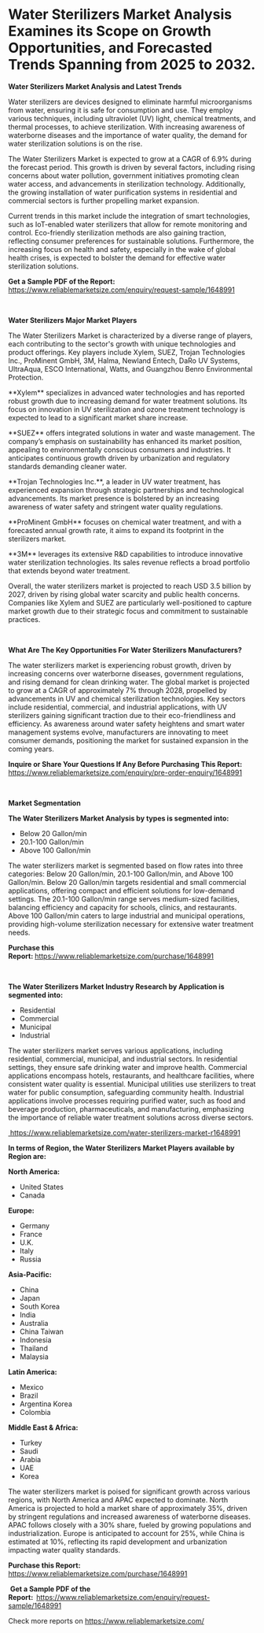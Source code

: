 <p><h1>Water Sterilizers Market Analysis Examines its Scope on Growth Opportunities, and Forecasted Trends Spanning from 2025 to 2032.</h1></p><p><strong>Water Sterilizers Market Analysis and Latest Trends</strong></p>
<p><p>Water sterilizers are devices designed to eliminate harmful microorganisms from water, ensuring it is safe for consumption and use. They employ various techniques, including ultraviolet (UV) light, chemical treatments, and thermal processes, to achieve sterilization. With increasing awareness of waterborne diseases and the importance of water quality, the demand for water sterilization solutions is on the rise.</p><p>The Water Sterilizers Market is expected to grow at a CAGR of 6.9% during the forecast period. This growth is driven by several factors, including rising concerns about water pollution, government initiatives promoting clean water access, and advancements in sterilization technology. Additionally, the growing installation of water purification systems in residential and commercial sectors is further propelling market expansion.</p><p>Current trends in this market include the integration of smart technologies, such as IoT-enabled water sterilizers that allow for remote monitoring and control. Eco-friendly sterilization methods are also gaining traction, reflecting consumer preferences for sustainable solutions. Furthermore, the increasing focus on health and safety, especially in the wake of global health crises, is expected to bolster the demand for effective water sterilization solutions.</p></p>
<p><strong>Get a Sample PDF of the Report:&nbsp;</strong> <a href="https://www.reliablemarketsize.com/enquiry/request-sample/1648991?utm_campaign=2038&utm_medium=2&utm_source=Github&utm_content=ia&utm_term=18022025&utm_id=water-sterilizers">https://www.reliablemarketsize.com/enquiry/request-sample/1648991</a></p>
<p>&nbsp;</p>
<p><strong>Water Sterilizers Major Market Players</strong></p>
<p><p>The Water Sterilizers Market is characterized by a diverse range of players, each contributing to the sector's growth with unique technologies and product offerings. Key players include Xylem, SUEZ, Trojan Technologies Inc., ProMinent GmbH, 3M, Halma, Newland Entech, DaRo UV Systems, UltraAqua, ESCO International, Watts, and Guangzhou Benro Environmental Protection.</p><p>**Xylem** specializes in advanced water technologies and has reported robust growth due to increasing demand for water treatment solutions. Its focus on innovation in UV sterilization and ozone treatment technology is expected to lead to a significant market share increase.</p><p>**SUEZ** offers integrated solutions in water and waste management. The company’s emphasis on sustainability has enhanced its market position, appealing to environmentally conscious consumers and industries. It anticipates continuous growth driven by urbanization and regulatory standards demanding cleaner water.</p><p>**Trojan Technologies Inc.**, a leader in UV water treatment, has experienced expansion through strategic partnerships and technological advancements. Its market presence is bolstered by an increasing awareness of water safety and stringent water quality regulations.</p><p>**ProMinent GmbH** focuses on chemical water treatment, and with a forecasted annual growth rate, it aims to expand its footprint in the sterilizers market.</p><p>**3M** leverages its extensive R&D capabilities to introduce innovative water sterilization technologies. Its sales revenue reflects a broad portfolio that extends beyond water treatment.</p><p>Overall, the water sterilizers market is projected to reach USD 3.5 billion by 2027, driven by rising global water scarcity and public health concerns. Companies like Xylem and SUEZ are particularly well-positioned to capture market growth due to their strategic focus and commitment to sustainable practices.</p></p>
<p>&nbsp;</p>
<p><strong>What Are The Key Opportunities For Water Sterilizers Manufacturers?</strong></p>
<p><p>The water sterilizers market is experiencing robust growth, driven by increasing concerns over waterborne diseases, government regulations, and rising demand for clean drinking water. The global market is projected to grow at a CAGR of approximately 7% through 2028, propelled by advancements in UV and chemical sterilization technologies. Key sectors include residential, commercial, and industrial applications, with UV sterilizers gaining significant traction due to their eco-friendliness and efficiency. As awareness around water safety heightens and smart water management systems evolve, manufacturers are innovating to meet consumer demands, positioning the market for sustained expansion in the coming years.</p></p>
<p><strong>Inquire or Share Your Questions If Any Before Purchasing This Report:</strong> <a href="https://www.reliablemarketsize.com/enquiry/pre-order-enquiry/1648991?utm_campaign=2038&utm_medium=2&utm_source=Github&utm_content=ia&utm_term=18022025&utm_id=water-sterilizers">https://www.reliablemarketsize.com/enquiry/pre-order-enquiry/1648991</a></p>
<p>&nbsp;</p>
<p><strong>Market Segmentation</strong></p>
<p><strong>The Water Sterilizers Market Analysis by types is segmented into:</strong></p>
<p><ul><li>Below 20 Gallon/min</li><li>20.1-100 Gallon/min</li><li>Above 100 Gallon/min</li></ul></p>
<p><p>The water sterilizers market is segmented based on flow rates into three categories: Below 20 Gallon/min, 20.1-100 Gallon/min, and Above 100 Gallon/min. Below 20 Gallon/min targets residential and small commercial applications, offering compact and efficient solutions for low-demand settings. The 20.1-100 Gallon/min range serves medium-sized facilities, balancing efficiency and capacity for schools, clinics, and restaurants. Above 100 Gallon/min caters to large industrial and municipal operations, providing high-volume sterilization necessary for extensive water treatment needs.</p></p>
<p><strong>Purchase this Report:&nbsp;</strong><a href="https://www.reliablemarketsize.com/purchase/1648991?utm_campaign=2038&utm_medium=2&utm_source=Github&utm_content=ia&utm_term=18022025&utm_id=water-sterilizers">https://www.reliablemarketsize.com/purchase/1648991</a></p>
<p>&nbsp;</p>
<p><strong>The Water Sterilizers Market Industry Research by Application is segmented into:</strong></p>
<p><ul><li>Residential</li><li>Commercial</li><li>Municipal</li><li>Industrial</li></ul></p>
<p><p>The water sterilizers market serves various applications, including residential, commercial, municipal, and industrial sectors. In residential settings, they ensure safe drinking water and improve health. Commercial applications encompass hotels, restaurants, and healthcare facilities, where consistent water quality is essential. Municipal utilities use sterilizers to treat water for public consumption, safeguarding community health. Industrial applications involve processes requiring purified water, such as food and beverage production, pharmaceuticals, and manufacturing, emphasizing the importance of reliable water treatment solutions across diverse sectors.</p></p>
<p><a href="https://www.reliablemarketsize.com/water-sterilizers-market-r1648991?utm_campaign=2038&utm_medium=2&utm_source=Github&utm_content=ia&utm_term=18022025&utm_id=water-sterilizers">&nbsp;https://www.reliablemarketsize.com/water-sterilizers-market-r1648991</a></p>
<p><strong>In terms of Region, the Water Sterilizers Market Players available by Region are:</strong></p>
<p>
    <p> <strong> North America: </strong>
        <ul>
            <li>United States</li>
            <li>Canada</li>
        </ul>
        </p> 
    <p> <strong> Europe: </strong>
        <ul>
            <li>Germany</li>
            <li>France</li>
            <li>U.K.</li>
            <li>Italy</li>
            <li>Russia</li>
        </ul>
        </p> 
    <p> <strong> Asia-Pacific: </strong>
        <ul>
            <li>China</li>
            <li>Japan</li>
            <li>South Korea</li>
            <li>India</li>
            <li>Australia</li>
            <li>China Taiwan</li>
            <li>Indonesia</li>
            <li>Thailand</li>
            <li>Malaysia</li>
        </ul>
        </p> 
    <p> <strong> Latin America: </strong>
        <ul>
            <li>Mexico</li>
            <li>Brazil</li>
            <li>Argentina Korea</li>
            <li>Colombia</li>
        </ul>
        </p> 
    <p> <strong> Middle East & Africa: </strong>
        <ul>
            <li>Turkey</li>
            <li>Saudi</li>
            <li>Arabia</li>
            <li>UAE</li>
            <li>Korea</li>
        </ul>
    </p>
    </p>
<p><p>The water sterilizers market is poised for significant growth across various regions, with North America and APAC expected to dominate. North America is projected to hold a market share of approximately 35%, driven by stringent regulations and increased awareness of waterborne diseases. APAC follows closely with a 30% share, fueled by growing populations and industrialization. Europe is anticipated to account for 25%, while China is estimated at 10%, reflecting its rapid development and urbanization impacting water quality standards.</p></p>
<p><strong>Purchase this Report: </strong><a href="https://www.reliablemarketsize.com/purchase/1648991?utm_campaign=2038&utm_medium=2&utm_source=Github&utm_content=ia&utm_term=18022025&utm_id=water-sterilizers">https://www.reliablemarketsize.com/purchase/1648991</a></p>
<p>&nbsp;<strong>Get a Sample PDF of the Report:&nbsp;&nbsp;</strong><a href="https://www.reliablemarketsize.com/enquiry/request-sample/1648991?utm_campaign=2038&utm_medium=2&utm_source=Github&utm_content=ia&utm_term=18022025&utm_id=water-sterilizers">https://www.reliablemarketsize.com/enquiry/request-sample/1648991</a></p>
<p><strong></strong></p>
<p>Check more reports on <a href="https://www.reliablemarketsize.com/?utm_campaign=2038&utm_medium=2&utm_source=Github&utm_content=ia&utm_term=18022025&utm_id=water-sterilizers">https://www.reliablemarketsize.com/</a></p>